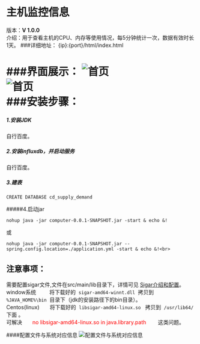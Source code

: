 # 主机监控信息
版本：**V 1.0.0**  
介绍：用于查看主机的CPU、内存等使用情况，每5分钟统计一次，数据有效时长1天。
###详细地址：
{ip}:{port}/html/index.html

###界面展示：
![首页](http://www.bemess.xyz:8888/homeController/showCondensedPicture.do?fileId=1b3d2eff-2c25-4bea-9a08-d973c1230d20)  <br> 
![首页](http://www.bemess.xyz:8888/homeController/showCondensedPicture.do?fileId=e5afeabd-9e42-4c2d-a310-7f141d0e9a77) <br> 
###安装步骤：
======
##### 1.安装JDK<br> 
自行百度。<br> 
##### 2.安装influxdb，并启动服务<br> 
自行百度。<br> 
##### 3.建表<br> 

	CREATE DATABASE cd_supply_demand 
#####4.启动jar<br>

	
	nohup java -jar computer-0.0.1-SNAPSHOT.jar -start & echo &!
	
或

	nohup java -jar computer-0.0.1-SNAPSHOT.jar --spring.config.location=./application.yml -start & echo &!<br> 



## 注意事项：

需要配置sigar文件,文件在src/main/lib目录下，详情可见&nbsp;[Sigar介绍和配置](https://blog.csdn.net/yin_jw/article/details/40151547)。<br> 
window系统&nbsp;&nbsp; &nbsp; &nbsp; &nbsp; 将下载好的&nbsp; `sigar-amd64-winnt.dll`&nbsp; 拷贝到&nbsp; `%JAVA_HOME%\bin`&nbsp; 目录下（jdk的安装路径下的bin目录）。<br> 
Centos(linux)&nbsp;&nbsp; &nbsp; &nbsp; 将下载好的&nbsp; `libsigar-amd64-linux.so` &nbsp; 拷贝到&nbsp; `/usr/lib64/`&nbsp; 下面 。<br> 
可解决&nbsp;&nbsp; &nbsp; &nbsp; <font color="red">no libsigar-amd64-linux.so in java.library.path</font>&nbsp; &nbsp; &nbsp; &nbsp; 这类问题。<br> 
	
	
####配置文件与系统对应信息
![配置文件与系统对应信息](http://www.bemess.xyz:8888/homeController/showCondensedPicture.do?fileId=a703295f-0e7b-4e92-9cf1-9d36ab3fa248)

